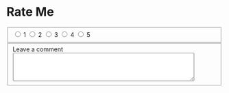 <h1>Rate Me</h1>
<form data-sheet="https://adobe-my.sharepoint.com/:x:/r/personal/cmillar_adobe_com/Documents/Helix%20Demos/dc-rating-submissions.xlsx?d=w9d7427d7a9814408846078023a361d06&csf=1&web=1&e=GkX4Kc">
  <fieldset>
      <input type="radio" name="rating" value="1" />
      <label for="rating-1">1</label>
      <input type="radio" name="rating" value="2" />
      <label for="rating-2">2</label>
      <input type="radio" name="rating" value="3" />
      <label for="rating-3">3</label>
      <input type="radio" name="rating" value="4" />
      <label for="rating-4">4</label>
      <input type="radio" name="rating" value="5" />
      <label for="rating-5">5</label>
  </fieldset>
  <fieldset>
    <label for="rating-comments">Leave a comment</label>
    <textarea id="rating-comments" name="rating-comments" rows="4" cols="50"></textarea>
  </fieldset>
</form>